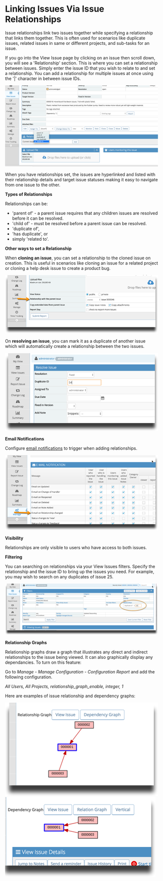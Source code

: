 # Linking Issues Via Issue Relationships

Issue relationships link two issues together while specifying a relationship that links them together.  This is often used for scenarios like duplicate issues, related issues in same or different projects, and sub-tasks for an issue.

If you go into the View Issue page by clicking on an issue then scroll down, you will see a 'Relationship' section. This is where you can set a relationship between issues. Simply enter the issue ID that you wish to relate to and set a relationship. You can add a relationship for multiple issues at once using the '|' character in between issue IDs.

![](./images/linking_issues_1.png)



When you have relationships set, the issues are hyperlinked and listed with their relationship details and target issue statuses making it easy to navigate from one issue to the other.   

**Types of Relationships**

Relationships can be:

- 'parent of' - a parent issue requires that any children issues are resolved before it can be resolved.
- 'child of'  - must be resolved before a parent issue can be resolved.
- 'duplicate of',
- 'has duplicate', or 
- simply 'related to'.

**Other ways to set a Relationship**

When **cloning an issue**, you can set a relationship to the cloned issue on creation.  This is useful in scenarios like cloning an issue for a related project or cloning a help desk issue to create a product bug.

![](./images/linking_issues_2.png)

On **resolving an issue**, you can mark it as a duplicate of another issue which will automatically create a relationship between the two issues.

![](./images/linking_issues_3.png)

**Email Notifications**

Configure [email notifications](/issue_management/config_email_notifs) to trigger when adding relationships.

![](./images/linking_issues_4.png)

**Visibility**

Relationships are only visible to users who have access to both issues.

**Filtering**

You can searching on relationships via your View Issues filters. Specify the relationship and the issue ID to bring up the issues you need. For example, you may wish to search on any duplicates of issue 25.

 ![](./images/linking_issues_5.png)

**Relationship Graphs**

Relationship graphs draw a graph that illustrates any direct and indirect relationships to the issue being viewed. It can also graphically display any dependancies. To turn on this feature: 

Go to *Manage - Manage Configuration - Configuration Report* and add the following configuration.

*All Users, All Projects, relationship_graph_enable, integer, 1*

Here are examples of issue relationship and dependency graphs:

![](./images/linking_issues_6.png)
![](./images/linking_issues_7.png)

     

